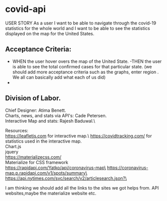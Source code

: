 # covid-api
USER STORY
As a user I want to be able to navigate through the covid-19 statistics for the whole world and I want to be 
able to see the statistics displayed on the map for the United States.

## Acceptance Criteria:
- WHEN the user hover overs the map of the United State.
-THEN the user is able to see the total confirmed cases for that particular state.
 (we should add more acceptance criteria such as  the graphs, enter region . We all can basically add what each of us did)
-
 
 
 
 
 
 ## Division of Labor.
 Chief Designer: Atima Benett.\
 Charts, news, and stats via API's: Cade Petersen.\
 Interactive Map and stats: Rajesh Baduwal.\
 
 
 
Resources:\
https://leafletjs.com for interactive map.\ 
https://covidtracking.com/ for statistics used in the interactive map.\
Chart.js\
jquery\
https://materializecss.com/ \
Materialize for CSS framework\
https://rapidapi.com/Yatko/api/coronavirus-map\
https://coronavirus-map.p.rapidapi.com/v1/spots/summary\
https://api.nytimes.com/svc/search/v2/articlesearch.json?\

 I am thinking we should add all the links to the sites we got helps from. API websites,maybe the materialize website etc.
 
